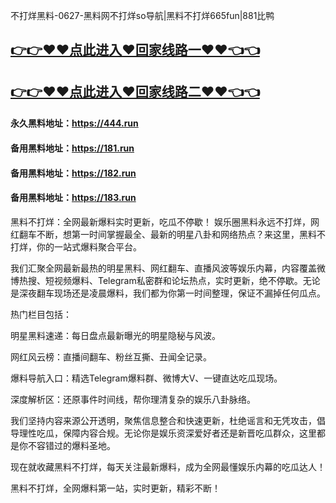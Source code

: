 不打烊黑料-0627-黑料网不打烊so导航|黑料不打烊665fun|881比鸭

## [👉👉♥♥点此进入♥回家线路一♥♥👈👈](https://unpkg.com/182run/index.html)
## [👉👉♥♥点此进入♥回家线路二♥♥👈👈](https://unpkg.com/182-1run/index.html)

#### 永久黑料地址：https://444.run
#### 备用黑料地址：https://181.run
#### 备用黑料地址：https://182.run
#### 备用黑料地址：https://183.run

黑料不打烊：全网最新爆料实时更新，吃瓜不停歇！
娱乐圈黑料永远不打烊，网红翻车不断，想第一时间掌握最全、最新的明星八卦和网络热点？来这里，黑料不打烊，你的一站式爆料聚合平台。

我们汇聚全网最新最热的明星黑料、网红翻车、直播风波等娱乐内幕，内容覆盖微博热搜、短视频爆料、Telegram私密群和论坛热点，实时更新，绝不停歇。无论是深夜翻车现场还是凌晨爆料，我们都为你第一时间整理，保证不漏掉任何瓜点。

热门栏目包括：

明星黑料速递：每日盘点最新曝光的明星隐秘与风波。

网红风云榜：直播间翻车、粉丝互撕、丑闻全记录。

爆料导航入口：精选Telegram爆料群、微博大V、一键直达吃瓜现场。

深度解析区：还原事件时间线，帮你理清复杂的娱乐八卦脉络。

我们坚持内容来源公开透明，聚焦信息整合和快速更新，杜绝谣言和无凭攻击，倡导理性吃瓜，保障内容合规。无论你是娱乐资深爱好者还是新晋吃瓜群众，这里都是你不容错过的爆料圣地。

现在就收藏黑料不打烊，每天关注最新爆料，成为全网最懂娱乐内幕的吃瓜达人！

黑料不打烊，全网爆料第一站，实时更新，精彩不断！
